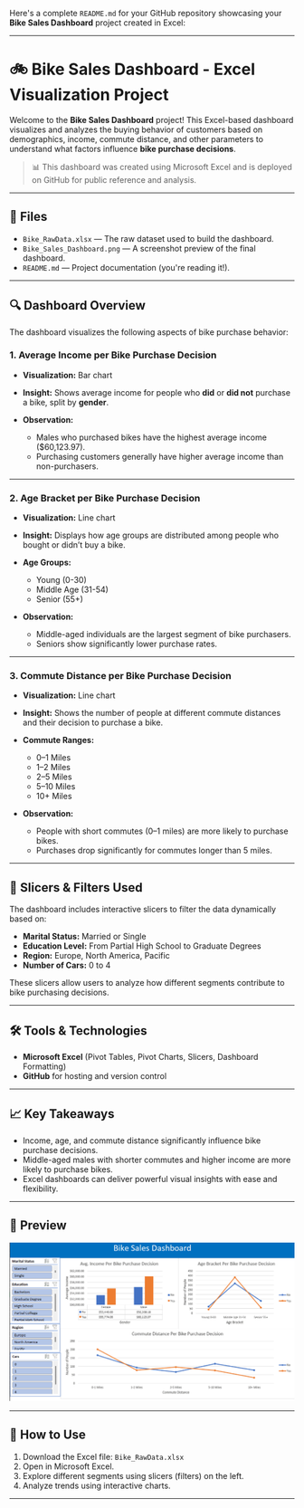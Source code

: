 Here's a complete `README.md` for your GitHub repository showcasing your **Bike Sales Dashboard** project created in Excel:

---

# 🚲 Bike Sales Dashboard - Excel Visualization Project

Welcome to the **Bike Sales Dashboard** project! This Excel-based dashboard visualizes and analyzes the buying behavior of customers based on demographics, income, commute distance, and other parameters to understand what factors influence **bike purchase decisions**.

> 📊 This dashboard was created using Microsoft Excel and is deployed on GitHub for public reference and analysis.

---

## 📁 Files

* `Bike_RawData.xlsx` — The raw dataset used to build the dashboard.
* `Bike_Sales_Dashboard.png` — A screenshot preview of the final dashboard.
* `README.md` — Project documentation (you're reading it!).

---

## 🔍 Dashboard Overview

The dashboard visualizes the following aspects of bike purchase behavior:

### 1. **Average Income per Bike Purchase Decision**

* **Visualization:** Bar chart
* **Insight:** Shows average income for people who **did** or **did not** purchase a bike, split by **gender**.
* **Observation:**

  * Males who purchased bikes have the highest average income (\$60,123.97).
  * Purchasing customers generally have higher average income than non-purchasers.

---

### 2. **Age Bracket per Bike Purchase Decision**

* **Visualization:** Line chart
* **Insight:** Displays how age groups are distributed among people who bought or didn’t buy a bike.
* **Age Groups:**

  * Young (0-30)
  * Middle Age (31-54)
  * Senior (55+)
* **Observation:**

  * Middle-aged individuals are the largest segment of bike purchasers.
  * Seniors show significantly lower purchase rates.

---

### 3. **Commute Distance per Bike Purchase Decision**

* **Visualization:** Line chart
* **Insight:** Shows the number of people at different commute distances and their decision to purchase a bike.
* **Commute Ranges:**

  * 0–1 Miles
  * 1–2 Miles
  * 2–5 Miles
  * 5–10 Miles
  * 10+ Miles
* **Observation:**

  * People with short commutes (0–1 miles) are more likely to purchase bikes.
  * Purchases drop significantly for commutes longer than 5 miles.

---

## 🧮 Slicers & Filters Used

The dashboard includes interactive slicers to filter the data dynamically based on:

* **Marital Status:** Married or Single
* **Education Level:** From Partial High School to Graduate Degrees
* **Region:** Europe, North America, Pacific
* **Number of Cars:** 0 to 4

These slicers allow users to analyze how different segments contribute to bike purchasing decisions.

---

## 🛠️ Tools & Technologies

* **Microsoft Excel** (Pivot Tables, Pivot Charts, Slicers, Dashboard Formatting)
* **GitHub** for hosting and version control

---

## 📈 Key Takeaways

* Income, age, and commute distance significantly influence bike purchase decisions.
* Middle-aged males with shorter commutes and higher income are more likely to purchase bikes.
* Excel dashboards can deliver powerful visual insights with ease and flexibility.

---

## 🔗 Preview

![Bike Sales Dashboard](Bike_Sales_Dashboard.png)

---

## 🚀 How to Use

1. Download the Excel file: `Bike_RawData.xlsx`
2. Open in Microsoft Excel.
3. Explore different segments using slicers (filters) on the left.
4. Analyze trends using interactive charts.

---

